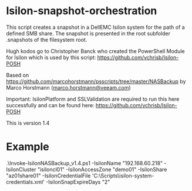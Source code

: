 # Isilon-snapshot-orchestration
This script creates a snapshot in a DellEMC Isilon system for the path of a defined SMB share. The snapshot is presented in the root subfolder .snapshots of the filesystem root.

Hugh kodos go to Christopher Banck who created the PowerShell Module for Isilon which is used by this script: https://github.com/vchrisb/Isilon-POSH

Based on https://github.com/marcohorstmann/psscripts/tree/master/NASBackup by Marco Horstmann (marco.horstmann@veeam.com)

Important: IsilonPlatform and SSLValidation are required to run this here successfully and can be found here: https://github.com/vchrisb/Isilon-POSH

This is version 1.4

# Example
.\Invoke-IsilonNASBackup_v1.4.ps1 -IsilonName "192.168.60.218" -IsilonCluster "isiloncl01" -IsilonAccessZone "demo01" -IsilonShare "az01share01" -IsilonCredentialFile 'C:\Scripts\isilon-system-credentials.xml' -IsilonSnapExpireDays "2"
